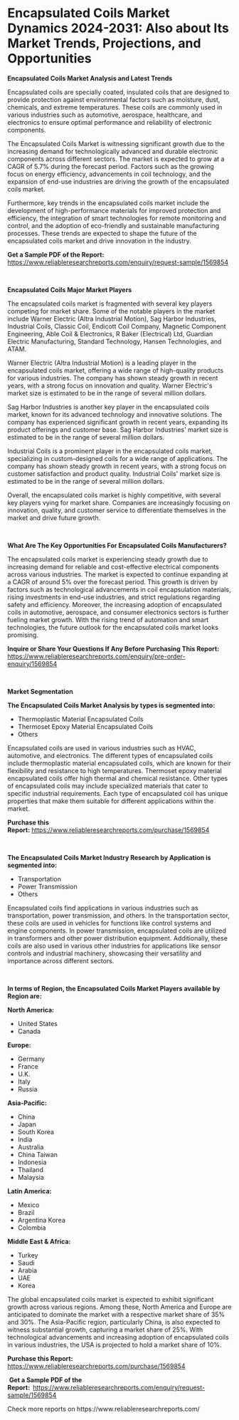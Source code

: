 <p><h1>Encapsulated Coils Market Dynamics 2024-2031: Also about Its Market Trends, Projections, and Opportunities</h1></p><p><strong>Encapsulated Coils Market Analysis and Latest Trends</strong></p>
<p><p>Encapsulated coils are specially coated, insulated coils that are designed to provide protection against environmental factors such as moisture, dust, chemicals, and extreme temperatures. These coils are commonly used in various industries such as automotive, aerospace, healthcare, and electronics to ensure optimal performance and reliability of electronic components.</p><p>The Encapsulated Coils Market is witnessing significant growth due to the increasing demand for technologically advanced and durable electronic components across different sectors. The market is expected to grow at a CAGR of 5.7% during the forecast period. Factors such as the growing focus on energy efficiency, advancements in coil technology, and the expansion of end-use industries are driving the growth of the encapsulated coils market.</p><p>Furthermore, key trends in the encapsulated coils market include the development of high-performance materials for improved protection and efficiency, the integration of smart technologies for remote monitoring and control, and the adoption of eco-friendly and sustainable manufacturing processes. These trends are expected to shape the future of the encapsulated coils market and drive innovation in the industry.</p></p>
<p><strong>Get a Sample PDF of the Report:&nbsp;</strong> <a href="https://www.reliableresearchreports.com/enquiry/request-sample/1569854">https://www.reliableresearchreports.com/enquiry/request-sample/1569854</a></p>
<p>&nbsp;</p>
<p><strong>Encapsulated Coils Major Market Players</strong></p>
<p><p>The encapsulated coils market is fragmented with several key players competing for market share. Some of the notable players in the market include Warner Electric (Altra Industrial Motion), Sag Harbor Industries, Industrial Coils, Classic Coil, Endicott Coil Company, Magnetic Component Engineering, Able Coil & Electronics, R Baker (Electrical) Ltd, Guardian Electric Manufacturing, Standard Technology, Hansen Technologies, and ATAM.</p><p>Warner Electric (Altra Industrial Motion) is a leading player in the encapsulated coils market, offering a wide range of high-quality products for various industries. The company has shown steady growth in recent years, with a strong focus on innovation and quality. Warner Electric's market size is estimated to be in the range of several million dollars.</p><p>Sag Harbor Industries is another key player in the encapsulated coils market, known for its advanced technology and innovative solutions. The company has experienced significant growth in recent years, expanding its product offerings and customer base. Sag Harbor Industries' market size is estimated to be in the range of several million dollars.</p><p>Industrial Coils is a prominent player in the encapsulated coils market, specializing in custom-designed coils for a wide range of applications. The company has shown steady growth in recent years, with a strong focus on customer satisfaction and product quality. Industrial Coils' market size is estimated to be in the range of several million dollars.</p><p>Overall, the encapsulated coils market is highly competitive, with several key players vying for market share. Companies are increasingly focusing on innovation, quality, and customer service to differentiate themselves in the market and drive future growth.</p></p>
<p>&nbsp;</p>
<p><strong>What Are The Key Opportunities For Encapsulated Coils Manufacturers?</strong></p>
<p><p>The encapsulated coils market is experiencing steady growth due to increasing demand for reliable and cost-effective electrical components across various industries. The market is expected to continue expanding at a CAGR of around 5% over the forecast period. This growth is driven by factors such as technological advancements in coil encapsulation materials, rising investments in end-use industries, and strict regulations regarding safety and efficiency. Moreover, the increasing adoption of encapsulated coils in automotive, aerospace, and consumer electronics sectors is further fueling market growth. With the rising trend of automation and smart technologies, the future outlook for the encapsulated coils market looks promising.</p></p>
<p><strong>Inquire or Share Your Questions If Any Before Purchasing This Report:</strong> <a href="https://www.reliableresearchreports.com/enquiry/pre-order-enquiry/1569854">https://www.reliableresearchreports.com/enquiry/pre-order-enquiry/1569854</a></p>
<p>&nbsp;</p>
<p><strong>Market Segmentation</strong></p>
<p><strong>The Encapsulated Coils Market Analysis by types is segmented into:</strong></p>
<p><ul><li>Thermoplastic Material Encapsulated Coils</li><li>Thermoset Epoxy Material Encapsulated Coils</li><li>Others</li></ul></p>
<p><p>Encapsulated coils are used in various industries such as HVAC, automotive, and electronics. The different types of encapsulated coils include thermoplastic material encapsulated coils, which are known for their flexibility and resistance to high temperatures. Thermoset epoxy material encapsulated coils offer high thermal and chemical resistance. Other types of encapsulated coils may include specialized materials that cater to specific industrial requirements. Each type of encapsulated coil has unique properties that make them suitable for different applications within the market.</p></p>
<p><strong>Purchase this Report:&nbsp;</strong><a href="https://www.reliableresearchreports.com/purchase/1569854">https://www.reliableresearchreports.com/purchase/1569854</a></p>
<p>&nbsp;</p>
<p><strong>The Encapsulated Coils Market Industry Research by Application is segmented into:</strong></p>
<p><ul><li>Transportation</li><li>Power Transmission</li><li>Others</li></ul></p>
<p><p>Encapsulated coils find applications in various industries such as transportation, power transmission, and others. In the transportation sector, these coils are used in vehicles for functions like control systems and engine components. In power transmission, encapsulated coils are utilized in transformers and other power distribution equipment. Additionally, these coils are also used in various other industries for applications like sensor controls and industrial machinery, showcasing their versatility and importance across different sectors.</p></p>
<p>&nbsp;</p>
<p><strong>In terms of Region, the Encapsulated Coils Market Players available by Region are:</strong></p>
<p>
    <p> <strong> North America: </strong>
        <ul>
            <li>United States</li>
            <li>Canada</li>
        </ul>
        </p> 
    <p> <strong> Europe: </strong>
        <ul>
            <li>Germany</li>
            <li>France</li>
            <li>U.K.</li>
            <li>Italy</li>
            <li>Russia</li>
        </ul>
        </p> 
    <p> <strong> Asia-Pacific: </strong>
        <ul>
            <li>China</li>
            <li>Japan</li>
            <li>South Korea</li>
            <li>India</li>
            <li>Australia</li>
            <li>China Taiwan</li>
            <li>Indonesia</li>
            <li>Thailand</li>
            <li>Malaysia</li>
        </ul>
        </p> 
    <p> <strong> Latin America: </strong>
        <ul>
            <li>Mexico</li>
            <li>Brazil</li>
            <li>Argentina Korea</li>
            <li>Colombia</li>
        </ul>
        </p> 
    <p> <strong> Middle East & Africa: </strong>
        <ul>
            <li>Turkey</li>
            <li>Saudi</li>
            <li>Arabia</li>
            <li>UAE</li>
            <li>Korea</li>
        </ul>
    </p>
    </p>
<p><p>The global encapsulated coils market is expected to exhibit significant growth across various regions. Among these, North America and Europe are anticipated to dominate the market with a respective market share of 35% and 30%. The Asia-Pacific region, particularly China, is also expected to witness substantial growth, capturing a market share of 25%. With technological advancements and increasing adoption of encapsulated coils in various industries, the USA is projected to hold a market share of 10%.</p></p>
<p><strong>Purchase this Report: </strong><a href="https://www.reliableresearchreports.com/purchase/1569854">https://www.reliableresearchreports.com/purchase/1569854</a></p>
<p>&nbsp;<strong>Get a Sample PDF of the Report:&nbsp;&nbsp;</strong><a href="https://www.reliableresearchreports.com/enquiry/request-sample/1569854">https://www.reliableresearchreports.com/enquiry/request-sample/1569854</a></p>
<p><strong></strong></p>
<p>Check more reports on https://www.reliableresearchreports.com/</p>